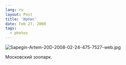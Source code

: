 ```yaml
---
lang: ru
layout: Post
title: 'Ирбис'
date: Feb 27, 2008
tags:
  - photos
---
```


![Sapegin-Artem-20D-2008-02-24-475-7527-web.jpg](upload://Sapegin-Artem-20D-2008-02-24-475-7527-web.jpg)

Московский зоопарк.
